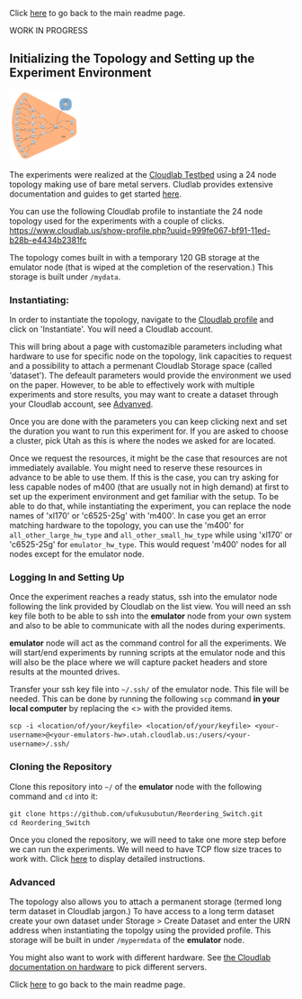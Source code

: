 Click [here](https://github.com/ufukusubutun/Reordering_Switch#initializing-the-topology-and-setting-up-the-experiment-environment) to go back to the main readme page.

WORK IN PROGRESS

## Initializing the Topology and Setting up the Experiment Environment

<img src="https://github.com/ufukusubutun/Reordering_Switch/blob/main/docs/topo.png"  width="25%" >

The experiments were realized at the [Cloudlab Testbed](https://www.cloudlab.us/) using a 24 node topology making use of bare metal servers. Cludlab provides extensive documentation and guides to get started [here](http://docs.cloudlab.us/).


You can use the following Cloudlab profile to instantiate the 24 node topology used for the experiments with a couple of clicks.
https://www.cloudlab.us/show-profile.php?uuid=999fe067-bf91-11ed-b28b-e4434b2381fc

The topology comes built in with a temporary 120 GB storage at the emulator node (that is wiped at the completion of the reservation.) This storage is built under `/mydata`.


### Instantiating:

In order to instantiate the topology, navigate to the [Cloudlab profile](https://www.cloudlab.us/show-profile.php?uuid=999fe067-bf91-11ed-b28b-e4434b2381fc) and click on 'Instantiate'. You will need a Cloudlab account.

This will bring about a page with customazible parameters including what hardware to use for specific node on the topology, link capacities to request and a possibility to attach a permenant Cloudlab Storage space (called 'dataset'). The defeault parameters would provide the environment we used on the paper. However, to be able to effectively work with multiple experiments and store results, you may want to create a dataset through your Cloudlab account, see [Advanved](https://github.com/ufukusubutun/Reordering_Switch/blob/main/docs/topology.md#advanced).

Once you are done with the parameters you can keep clicking next and set the duration you want to run this experiment for. If you are asked to choose a cluster, pick Utah as this is where the nodes we asked for are located.

Once we request the resources, it might be the case that resources are not immediately available. You might need to reserve these resources in advance to be able to use them. If this is the case, you can try asking for less capable nodes of m400 (that are usually not in high demand) at first to set up the experiment environment and get familiar with the setup. To be able to do that, while instantiating the experiment, you can replace the node names of 'xl170' or 'c6525-25g' with 'm400'. In case you get an error matching hardware to the topology, you can use the 'm400' for `all_other_large_hw_type` and `all_other_small_hw_type` while using 'xl170' or 'c6525-25g' for `emulator_hw_type`. This would request 'm400' nodes for all nodes except for the emulator node.

### Logging In and Setting Up

Once the experiment reaches a ready status, ssh into the emulator node following the link provided by Cloudlab on the list view. You will need an ssh key file both to be able to ssh into the **emulator** node from your own system and also to be able to communicate with all the nodes during experiments.

**emulator** node will act as the command control for all the experiments. We will start/end experiments by running scripts at the emulator node and this will also be the place where we will capture packet headers and store results at the mounted drives.

Transfer your ssh key file into `~/.ssh/` of the emulator node. This file will be needed. This can be done by running the following `scp` command **in your local computer** by replacing the <> with the provided items.

	scp -i <location/of/your/keyfile> <location/of/your/keyfile> <your-username>@<your-emulators-hw>.utah.cloudlab.us:/users/<your-username>/.ssh/

### Cloning the Repository

Clone this repository into `~/` of the **emulator** node with the following command and `cd` into it:

	git clone https://github.com/ufukusubutun/Reordering_Switch.git
	cd Reordering_Switch

Once you cloned the repository, we will need to take one more step before we can run the experiments. We will need to have TCP flow size traces to work with. Click [here](https://github.com/ufukusubutun/Reordering_Switch/blob/main/docs/trace_gen.md#trace-generation-to-be-used-in-experiments) to display detailed instructions.

### Advanced 

The topology also allows you to attach a permanent storage (termed long term dataset in Cloudlab jargon.) To have access to a long term dataset create your own dataset under Storage > Create Dataset and enter the URN address when instantiating the topolgy using the provided profile. This storage will be built in under `/mypermdata` of the **emulator** node.

You might also want to work with different hardware. See [the Cloudlab documentation on hardware](http://docs.cloudlab.us/hardware.html) to pick different servers.


Click [here](https://github.com/ufukusubutun/Reordering_Switch#initializing-the-topology-and-setting-up-the-experiment-environment) to go back to the main readme page.

